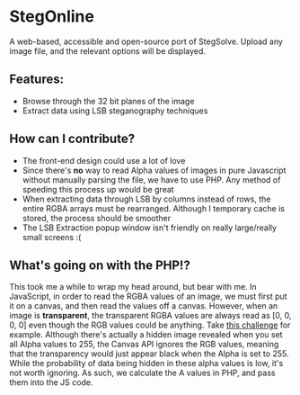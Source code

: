 # StegOnline
A web-based, accessible and open-source port of StegSolve.
Upload any image file, and the relevant options will be displayed.

## Features:
* Browse through the 32 bit planes of the image
* Extract data using LSB steganography techniques

## How can I contribute?
* The front-end design could use a lot of love
* Since there's **no** way to read Alpha values of images in pure Javascript without manually parsing the file, we have to use PHP. Any method of speeding this process up would be great
* When extracting data through LSB by columns instead of rows, the entire RGBA arrays must be rearranged. Although I temporary cache is stored, the process should be smoother
* The LSB Extraction popup window isn't friendly on really large/really small screens :(

## What's going on with the PHP!?
This took me a while to wrap my head around, but bear with me.
In JavaScript, in order to read the RGBA values of an image, we must first put it on a canvas, and then read the values off a canvas.
However, when an image is **transparent**, the transparent RGBA values are always read as [0, 0, 0, 0] even though the RGB values could be anything.
Take [this challenge](https://xapax.github.io/blog/assets/pragyanctf/transmission.png) for example. Although there's actually a hidden image revealed when you set all Alpha values to 255, the Canvas API ignores the RGB values, meaning that the transparency would just appear black when the Alpha is set to 255.
While the probability of data being hidden in these alpha values is low, it's not worth ignoring. As such, we calculate the A values in PHP, and pass them into the JS code.
